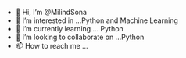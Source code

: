 - 👋 Hi, I’m @MilindSona
- 👀 I’m interested in ...Python and Machine Learning
- 🌱 I’m currently learning ... Python
- 💞️ I’m looking to collaborate on ...Python
- 📫 How to reach me ...

<!---
MilindSona/MilindSona is a ✨ special ✨ repository because its `README.md` (this file) appears on your GitHub profile.
You can click the Preview link to take a look at your changes.
--->

